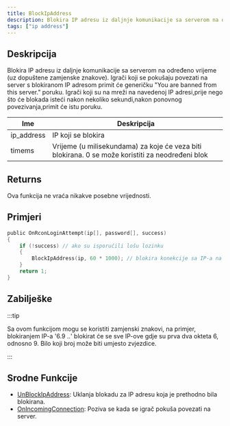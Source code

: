 ```yaml
---
title: BlockIpAddress
description: Blokira IP adresu iz daljnje komunikacije sa serverom na određeno vrijeme (uz dopuštene zamjenske znakove).
tags: ["ip address"]
---
```


## Deskripcija

Blokira IP adresu iz daljnje komunikacije sa serverom na određeno vrijeme (uz dopuštene zamjenske znakove). Igrači koji se pokušaju povezati na server s blokiranom IP adresom primit će generičku "You are banned from this server." poruku. Igrači koji su na mreži na navedenoj IP adresi,prije nego što će blokada isteći nakon nekoliko sekundi,nakon ponovnog povezivanja,primit će istu poruku.

| Ime        | Deskripcija                                                                                                |
| ---------- | ---------------------------------------------------------------------------------------------------------- |
| ip_address | IP koji se blokira                                                                                         |
| timems     | Vrijeme (u milisekundama) za koje će veza biti blokirana. 0 se može koristiti za neodređeni blok           |

## Returns

Ova funkcija ne vraća nikakve posebne vrijednosti.

## Primjeri

```c
public OnRconLoginAttempt(ip[], password[], success)
{
    if (!success) // ako su isporučili lošu lozinku
    {
        BlockIpAddress(ip, 60 * 1000); // blokira konekcije sa IP-a na jedan minut
    }
    return 1;
}
```

## Zabilješke

:::tip

Sa ovom funkcijom mogu se koristiti zamjenski znakovi, na primjer, blokiranjem IP-a '6.9 ._._' blokirat će se sve IP-ove gdje su prva dva okteta 6, odnosno 9. Bilo koji broj može biti umjesto zvjezdice.

:::

## Srodne Funkcije

- [UnBlockIpAddress](UnBlockIpAddress): Uklanja blokadu za IP adresu koja je prethodno bila blokirana.
- [OnIncomingConnection](../callbacks/OnIncomingConnection): Poziva se kada se igrač pokuša povezati na server.
